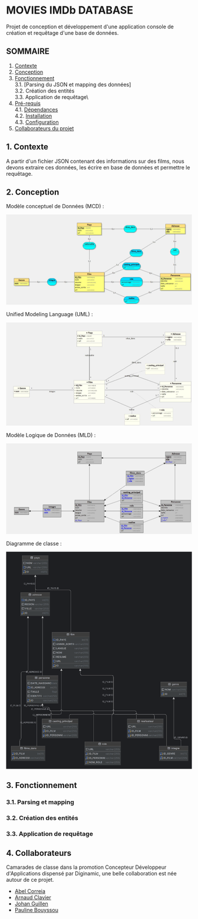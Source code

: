 # MOVIES IMDb DATABASE
Projet de conception et développement d'une application console de création et requêtage d'une base de données.

## SOMMAIRE
1. [Contexte](#contexte)
2. [Conception](#conception)
3. [Fonctionnement](#fonctionnement)\
    3.1. [Parsing du JSON et mapping des données]\
    3.2. Création des entités\
    3.3. Application de requêtage\
4. [Pré-requis](#pré-requis)\
    4.1. [Dépendances](#dépendances)\
    4.2. [Installation](#installation)\
    4.3. [Configuration](#configuration)
5. [Collaborateurs du projet](#collaborateurs)


## 1. Contexte
A partir d'un fichier JSON contenant des informations sur des films, nous devons extraire ces données, les écrire en base de données et permettre le requêtage.

## 2. Conception

Modèle conceptuel de Données (MCD) :

![MCD](Conception/MCD_database.jpg)

Unified Modeling Language (UML) :

![UML](Conception/UML_database.jpg)

Modèle Logique de Données (MLD) :

![MLD](Conception/MLD_database.jpg)

Diagramme de classe :

![Diagramme de classes](conception/diagramme_classe.png)

## 3. Fonctionnement
### 3.1. Parsing et mapping

### 3.2. Création des entités

### 3.3. Application de requêtage

## 4. Collaborateurs
Camarades de classe dans la promotion Concepteur Développeur d'Applications dispensé par Diginamic, une belle collaboration est née autour de ce projet.

- [Abel Correia](#https://github.com/Erico-Labare)
- [Arnaud Clavier](#https://github.com/Arnaud-C18)
- [Johan Guillen](#https://github.com/sioupe)
- [Pauline Bouyssou](#https://github.com/popobg)